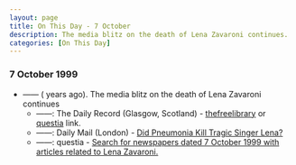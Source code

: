 ```yaml
---
layout: page
title: On This Day - 7 October
description: The media blitz on the death of Lena Zavaroni continues.
categories: [On This Day]
---
```


### 7 October 1999
* —— (<span id="age1"></span> years ago). The media blitz on the death of Lena Zavaroni continues
   * ——: The Daily Record (Glasgow, Scotland) - [thefreelibrary](http://www.thefreelibrary.com/LENA+HAD+NO+FEAR+OF+DEATH%3B+The+child+star%27s+best+friend+tells+how...-a060330638) or [questia](https://www.questia.com/article/1G1-60330638/lena-had-no-fear-of-death-the-child-star-s-best-friend) link.
   * ——: Daily Mail (London) - [Did Pneumonia Kill Tragic Singer Lena?](https://www.questia.com/article/1G1-109705307/did-pneumonia-kill-tragic-singer-lena)
   * ——: questia - [Search for newspapers dated 7 October 1999 with articles related to Lena Zavaroni.](https://www.questia.com/searchglobal#!/?keywords=lena%20zavaroni!AllWords&publicationDateStart=10%2F07%2F1999&publicationDateEnd=10%2F07%2F1999&PeerReviewedType=0&pageNumber=1&mediaType=newspapers)

<!-- Script for calculating number of years ago -->
<script>
var dob = '19991007';
var year = Number(dob.substr(0, 4));
var month = Number(dob.substr(4, 2)) - 1;
var day = Number(dob.substr(6, 2));
var today = new Date();
var age1 = today.getFullYear() - year;
if (today.getMonth() < month || (today.getMonth() == month && today.getDate() < day)) {
age1--;
}
document.getElementById("age1").innerHTML=age1;
</script>

